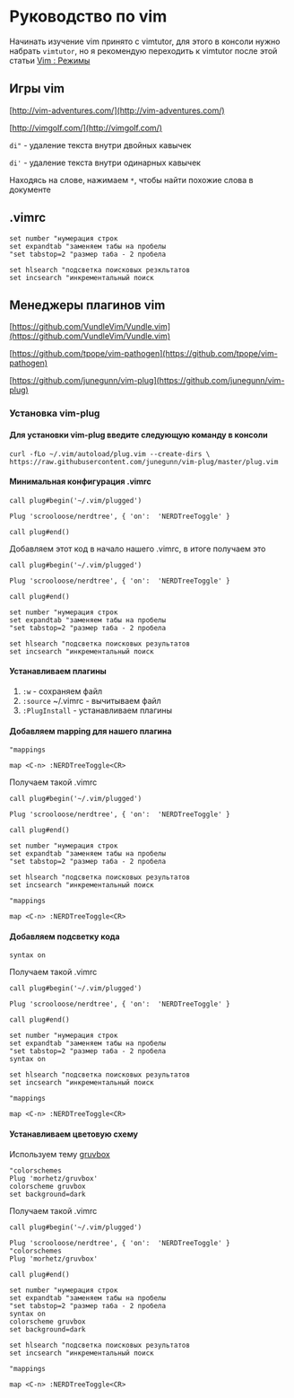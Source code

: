 # Руководство по vim

Начинать изучение vim принято с vimtutor, для этого в консоли нужно набрать `vimtutor`, но я рекомендую переходить к vimtutor после этой статьи [Vim : Режимы](http://rus-linux.net/MyLDP/BOOKS/Vim/prosto-o-vim-07.html)

## Игры vim

[http://vim-adventures.com/](http://vim-adventures.com/)

[http://vimgolf.com/](http://vimgolf.com/)

`di"` - удаление текста внутри двойных кавычек

`di'` - удаление текста внутри одинарных кавычек

Находясь на слове, нажимаем `*`, чтобы найти похожие слова в документе

## .vimrc
```
set number "нумерация строк
set expandtab "заменяем табы на пробелы
"set tabstop=2 "размер таба - 2 пробела
   
set hlsearch "подсветка поисковых резкльтатов
set incsearch "инкрементальный поиск
```
## Менеджеры плагинов vim

[https://github.com/VundleVim/Vundle.vim](https://github.com/VundleVim/Vundle.vim)

[https://github.com/tpope/vim-pathogen](https://github.com/tpope/vim-pathogen)

[https://github.com/junegunn/vim-plug](https://github.com/junegunn/vim-plug)

### Установка vim-plug

#### Для установки vim-plug введите следующую команду в консоли
```
curl -fLo ~/.vim/autoload/plug.vim --create-dirs \
https://raw.githubusercontent.com/junegunn/vim-plug/master/plug.vim
```
#### Минимальная конфигурация .vimrc
```
call plug#begin('~/.vim/plugged')

Plug 'scrooloose/nerdtree', { 'on':  'NERDTreeToggle' }

call plug#end()
```

Добавляем этот код в начало нашего .vimrc, в итоге получаем это

```
call plug#begin('~/.vim/plugged')

Plug 'scrooloose/nerdtree', { 'on':  'NERDTreeToggle' }

call plug#end()

set number "нумерация строк
set expandtab "заменяем табы на пробелы
"set tabstop=2 "размер таба - 2 пробела
   
set hlsearch "подсветка поисковых результатов
set incsearch "инкрементальный поиск
```
#### Устанавливаем плагины
1. `:w` - сохраняем файл
2. `:source` ~/.vimrc - вычитываем файл
3. `:PlugInstall` - устанавливаем плагины

#### Добавляем mapping для нашего плагина
```
"mappings

map <C-n> :NERDTreeToggle<CR>
```
Получаем такой .vimrc
```
call plug#begin('~/.vim/plugged')

Plug 'scrooloose/nerdtree', { 'on':  'NERDTreeToggle' }

call plug#end()

set number "нумерация строк
set expandtab "заменяем табы на пробелы
"set tabstop=2 "размер таба - 2 пробела
   
set hlsearch "подсветка поисковых результатов
set incsearch "инкрементальный поиск

"mappings

map <C-n> :NERDTreeToggle<CR>
```
#### Добавляем подсветку кода
```
syntax on
```
Получаем такой .vimrc
```
call plug#begin('~/.vim/plugged')

Plug 'scrooloose/nerdtree', { 'on':  'NERDTreeToggle' }

call plug#end()

set number "нумерация строк
set expandtab "заменяем табы на пробелы
"set tabstop=2 "размер таба - 2 пробела
syntax on
   
set hlsearch "подсветка поисковых результатов
set incsearch "инкрементальный поиск

"mappings

map <C-n> :NERDTreeToggle<CR>
```
#### Устанавливаем цветовую схему
Используем тему [gruvbox](https://github.com/morhetz/gruvbox)
```
"colorschemes
Plug 'morhetz/gruvbox'
colorscheme gruvbox
set background=dark
```
Получаем такой .vimrc
```
call plug#begin('~/.vim/plugged')

Plug 'scrooloose/nerdtree', { 'on':  'NERDTreeToggle' }
"colorschemes
Plug 'morhetz/gruvbox'

call plug#end()

set number "нумерация строк
set expandtab "заменяем табы на пробелы
"set tabstop=2 "размер таба - 2 пробела
syntax on
colorscheme gruvbox
set background=dark

set hlsearch "подсветка поисковых результатов
set incsearch "инкрементальный поиск

"mappings

map <C-n> :NERDTreeToggle<CR>
```
